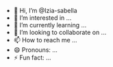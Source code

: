 - 👋 Hi, I’m @Izia-sabella
- 👀 I’m interested in ...
- 🌱 I’m currently learning ...
- 💞️ I’m looking to collaborate on ...
- 📫 How to reach me ...
- 😄 Pronouns: ...
- ⚡ Fun fact: ...

<!---
Izia-sabella/Izia-sabella is a ✨ special ✨ repository because its `README.md` (this file) appears on your GitHub profile.
You can click the Preview link to take a look at your changes.
--->

